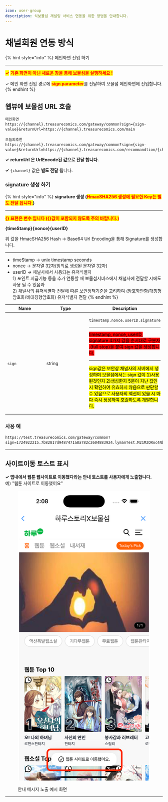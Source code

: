 ```yaml
---
icon: user-group
description: 식보물섬 채널링 서비스 연동을 위한 방법을 안내합니다.
---
```


# 채널회원 연동 방식

{% hint style="info" %}
메인화면 진입 하기

***

<mark style="color:red;">**✓**</mark>  <mark style="color:red;">**기존 화면이 아닌 새로운 창을 통해 보물섬을 실행하세요 !**</mark>

✓ 메인 화면 진입 경로에 <mark style="color:red;">**sign parameter**</mark>를 전달하여 보물섬 메인화면에 진입합니다.
{% endhint %}

## 웹뷰에 보물섬 URL 호출

```
메인화면
https://{channel}.treasurecomics.com/gateway/common?sign={sign-value}&returnUrl=https://{channel}.treasurecomics.com/main

오늘의추천
https://{channel}.treasurecomics.com/gateway/common?sign={sign-value}&returnUrl=https://{channel}.treasurecomics.com/recommandtion/{channel}
```

**✓** **returnUrl 은 UrlEncode된 값으로 전달 합니다.**

**✓** `{channel}` 값은 **별도 전달** 됩니다.

### **signature 생성 하기**

{% hint style="info" %}
**signature 생성 (**<mark style="color:red;">**HmacSHA256 생성에 필요한 Key는 별도 전달 됩니다.**</mark>**)**

***

<mark style="color:red;">**{} 표현은 변수 입니다 ({}값이 포함되지 않도록 주의 바랍니다.)**</mark>

**{timeStamp}{nonce}{userID}**

위 값을 HmacSHA256 Hash → Base64 Url Encoding을 통해 Signature를 생성합니다.

***

* timeStamp → unix timestamp seconds
* nonce → 문자열 32자(임의로 생성된 문자열 32자)
* userID → 채널사에서 사용되는 유저식별자\
  1\) 포인트 지급기능 등을 추가 연동할 때 보물섬서비스에서 채널사에 전달할 시에도 사용 될 수 있음과 \
  2\) 채널사의 유저식별자 전달에 따른 보안정책기준을 고려하여 (암호화안함/대칭형암호화/비대칭형암호화) 유저식별자 전달  &#x20;
{% endhint %}



<table data-full-width="false"><thead><tr><th width="127">Name</th><th width="141">Type</th><th>Description</th></tr></thead><tbody><tr><td><code>sign</code></td><td>string</td><td><p><code>timestamp.nonce.userID.signature</code></p><hr><p><mark style="background-color:red;">timestamp, nonce, userID, signature 4가지 값을 순서대로 구분자 .(full stop)을 붙여 sign 값을 생성합니다.</mark></p><hr><p><mark style="background-color:yellow;">sign값은 보안상 채널사의 서버에서 생성하며 보물섬에서는 sign 값이 1)사용된것인지 2)생성한지 5분이 지난 값인지 확인하여 유효하지 않음으로 판단할 수 있음으로 사용자의 액션이 있을 시 마다 즉시 생성하여 호출하도록 개발합니다.</mark></p></td></tr></tbody></table>

### 사용 예

```
https://test.treasurecomics.com/gateway/common?sign=1724922215.7b82817d9487471a8a782c2604883924.lymanTest.M21MZORoc4NbVzq1ZaSC8LgcOKYH9SBIljHYjVOfX5o%3D&returnUrl=https%3A%2F%2Ftest.treasurecomics.com%2Fmain
```

***

## 사이트이동 토스트 표시

**✓ 앱내에서 웹툰 웹사이트로 이동했다라는 안내 토스트를 사용자에게 노출합니다.**\
예) "웹툰 사이트로 이동했어요"

<figure><img src="../../.gitbook/assets/Simulator Screenshot - iPhone 16 Pro - 2024-10-25 at 14.08.11.png" alt=""><figcaption><p>안내 메시지 노출 예시 화면</p></figcaption></figure>

***











